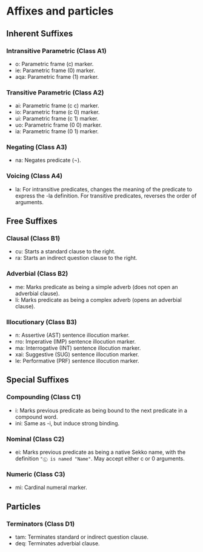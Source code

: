 # Affixes and particles
## Inherent Suffixes
### Intransitive Parametric (Class A1)
- o: Parametric frame (c) marker.
- ie: Parametric frame (0) marker.
- aqa: Parametric frame (1) marker.
### Transitive Parametric (Class A2)
- ai: Parametric frame (c c) marker.
- io: Parametric frame (c 0) marker.
- ui: Parametric frame (c 1) marker.
- uo: Parametric frame (0 0) marker.
- ia: Parametric frame (0 1) marker.
### Negating (Class A3)
- na: Negates predicate (¬).
### Voicing (Class A4)
- la: For intransitive predicates, changes the meaning of the predicate to express the -la definition. For transitive predicates, reverses the order of arguments.
## Free Suffixes
### Clausal (Class B1)
- cu: Starts a standard clause to the right.
- ra: Starts an indirect question clause to the right.
### Adverbial (Class B2)
- me: Marks predicate as being a simple adverb (does not open an adverbial clause).
- li: Marks predicate as being a complex adverb (opens an adverbial clause).
### Illocutionary (Class B3)
- n: Assertive (AST) sentence illocution marker.
- rro: Imperative (IMP) sentence illocution marker.
- ma: Interrogative (INT) sentence illocution marker.
- xai: Suggestive (SUG) sentence illocution marker.
- le: Performative (PRF) sentence illocution marker.
## Special Suffixes
### Compounding (Class C1)
- i: Marks previous predicate as being bound to the next predicate in a compound word.
- ini: Same as -i, but induce strong binding.
### Nominal (Class C2)
- ei: Marks previous predicate as being a native Sekko name, with the definition `"Ⓛ is named "Name"`. May accept either c or 0 arguments.
### Numeric (Class C3)
- mi: Cardinal numeral marker.
## Particles
### Terminators (Class D1)
- tam: Terminates standard or indirect question clause.
- deq: Terminates adverbial clause.